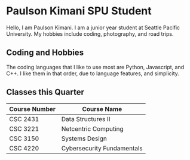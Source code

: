 # Paulson Kimani SPU Student
Hello, I am Paulson Kimani. I am a junior year student at Seattle Pacific University. My hobbies include coding, photography, and road trips.

## Coding and Hobbies
The coding languages that I like to use most are Python, Javascript, and C++. I like them in that order, due to language features, and simplicity.

## Classes this Quarter

| Course Number                 | Course Name                  |
|-------------------------------|------------------------------|
| CSC 2431                      | Data Structures II           |
| CSC 3221                      | Netcentric Computing         |
| CSC 3150                      | Systems Design               |
| CSC 4220                      | Cybersecurity Fundamentals   |
